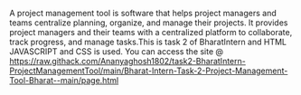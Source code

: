 A project management tool is software that helps project managers and teams centralize planning, organize, and manage their projects. It provides project managers and their teams with a centralized platform to collaborate, track progress, and manage tasks.This is task 2 of BharatIntern and HTML JAVASCRIPT and CSS is used.
You can access the site @ https://raw.githack.com/Ananyaghosh1802/task2-BharatIntern-ProjectManagementTool/main/Bharat-Intern-Task-2-Project-Management-Tool-Bharat--main/page.html
